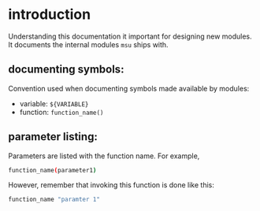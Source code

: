 
# introduction

Understanding this documentation it important for designing new modules. It documents the internal modules `msu` ships with.


## documenting symbols:

Convention used when documenting symbols made available by modules:

* variable: `${VARIABLE}`
* function: `function_name()`


## parameter listing:

Parameters are listed with the function name. For example,

```bash
function_name(parameter1)
```

However, remember that invoking this function is done like this:

```bash
function_name "paramter 1"
```
